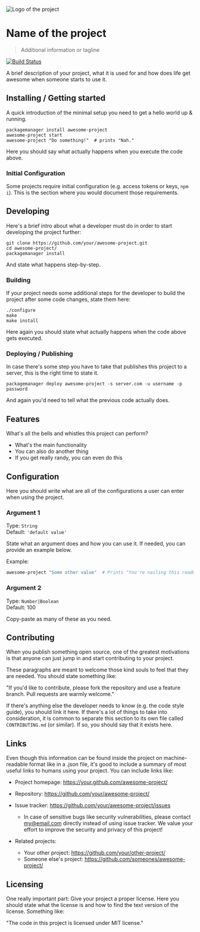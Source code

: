 ![Logo of the project](https://raw.githubusercontent.com/jehna/readme-best-practices/master/sample-logo.png)

# Name of the project

> Additional information or tagline

[![Build Status](https://travis-ci.org/NedJunk/hh-template-test.svg?branch=master)](https://travis-ci.org/NedJunk/hh-template-test)

A brief description of your project, what it is used for and how does life get awesome when someone starts to use it.

## Installing / Getting started

A quick introduction of the minimal setup you need to get a hello world up & running.

```shell
packagemanager install awesome-project
awesome-project start
awesome-project "Do something!"  # prints "Nah."
```

Here you should say what actually happens when you execute the code above.

### Initial Configuration

Some projects require initial configuration (e.g. access tokens or keys, `npm i`). This is the section where you would document those requirements.

## Developing

Here's a brief intro about what a developer must do in order to start developing the project further:

```shell
git clone https://github.com/your/awesome-project.git
cd awesome-project/
packagemanager install
```

And state what happens step-by-step.

### Building

If your project needs some additional steps for the developer to build the project after some code changes, state them here:

```shell
./configure
make
make install
```

Here again you should state what actually happens when the code above gets executed.

### Deploying / Publishing

In case there's some step you have to take that publishes this project to a server, this is the right time to state it.

```shell
packagemanager deploy awesome-project -s server.com -u username -p password
```

And again you'd need to tell what the previous code actually does.

## Features

What's all the bells and whistles this project can perform?

- What's the main functionality
- You can also do another thing
- If you get really randy, you can even do this

## Configuration

Here you should write what are all of the configurations a user can enter when using the project.

### Argument 1

Type: `String`<br>
Default: `'default value'`

State what an argument does and how you can use it. If needed, you can provide an example below.

Example:

```bash
awesome-project "Some other value"  # Prints "You're nailing this readme!"
```

### Argument 2

Type: `Number|Boolean`<br>
Default: 100

Copy-paste as many of these as you need.

## Contributing

When you publish something open source, one of the greatest motivations is that anyone can just jump in and start contributing to your project.

These paragraphs are meant to welcome those kind souls to feel that they are needed. You should state something like:

"If you'd like to contribute, please fork the repository and use a feature branch. Pull requests are warmly welcome."

If there's anything else the developer needs to know (e.g. the code style guide), you should link it here. If there's a lot of things to take into consideration, it is common to separate this section to its own file called `CONTRIBUTING.md` (or similar). If so, you should say that it exists here.

## Links

Even though this information can be found inside the project on machine-readable format like in a .json file, it's good to include a summary of most useful links to humans using your project. You can include links like:

- Project homepage: <https://your.github.com/awesome-project/>
- Repository: <https://github.com/your/awesome-project/>
- Issue tracker: <https://github.com/your/awesome-project/issues>

  - In case of sensitive bugs like security vulnerabilities, please contact my@email.com directly instead of using issue tracker. We value your effort to improve the security and privacy of this project!

- Related projects:

  - Your other project: <https://github.com/your/other-project/>
  - Someone else's project: <https://github.com/someones/awesome-project/>

## Licensing

One really important part: Give your project a proper license. Here you should state what the license is and how to find the text version of the license. Something like:

"The code in this project is licensed under MIT license."
